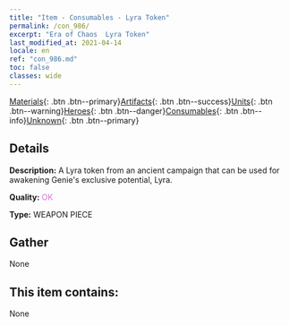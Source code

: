 ```yaml
---
title: "Item - Consumables - Lyra Token"
permalink: /con_986/
excerpt: "Era of Chaos  Lyra Token"
last_modified_at: 2021-04-14
locale: en
ref: "con_986.md"
toc: false
classes: wide
---
```

 [Materials](/Items/){: .btn .btn--primary}[Artifacts](/Items/Artifacts/){: .btn .btn--success}[Units](/Items/Units/){: .btn .btn--warning}[Heroes](/Items/Heroes/){: .btn .btn--danger}[Consumables](/Items/Consumables/){: .btn .btn--info}[Unknown](/Items/Unknown/){: .btn .btn--primary}

## Details
 **Description:** A Lyra token from an ancient campaign that can be used for awakening Genie's exclusive potential, Lyra.

 **Quality:** <span style="color: #DA70D6">OK</span>

 **Type:** WEAPON PIECE

## Gather

  None

## This item contains:

  None


